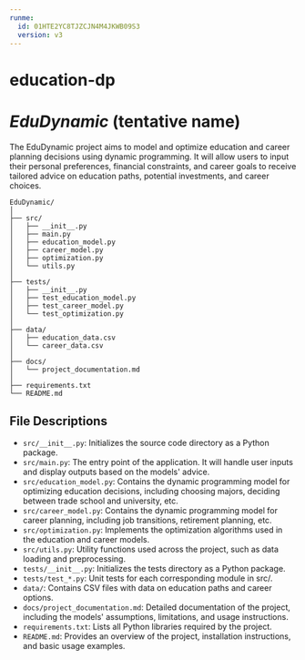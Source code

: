 ```yaml
---
runme:
  id: 01HTE2YC8TJZCJN4M4JKWB09S3
  version: v3
---
```


# education-dp

# *EduDynamic* (tentative name)

The EduDynamic project aims to model and optimize education and career planning decisions using dynamic programming. It will allow users to input their personal preferences, financial constraints, and career goals to receive tailored advice on education paths, potential investments, and career choices.

```
EduDynamic/
│
├── src/
│   ├── __init__.py
│   ├── main.py
│   ├── education_model.py
│   ├── career_model.py
│   ├── optimization.py
│   └── utils.py
│
├── tests/
│   ├── __init__.py
│   ├── test_education_model.py
│   ├── test_career_model.py
│   └── test_optimization.py
│
├── data/
│   ├── education_data.csv
│   └── career_data.csv
│
├── docs/
│   └── project_documentation.md
│
├── requirements.txt
└── README.md
```

## File Descriptions
- `src/__init__.py`: Initializes the source code directory as a Python package.
- `src/main.py`: The entry point of the application. It will handle user inputs and display outputs based on the models' advice.
- `src/education_model.py`: Contains the dynamic programming model for optimizing education decisions, including choosing majors, deciding between trade school and university, etc.
- `src/career_model.py`: Contains the dynamic programming model for career planning, including job transitions, retirement planning, etc.
- `src/optimization.py`: Implements the optimization algorithms used in the education and career models.
- `src/utils.py`: Utility functions used across the project, such as data loading and preprocessing.
- `tests/__init__.py`: Initializes the tests directory as a Python package.
- `tests/test_*.py`: Unit tests for each corresponding module in src/.
- `data/`: Contains CSV files with data on education paths and career options.
- `docs/project_documentation.md`: Detailed documentation of the project, including the models' assumptions, limitations, and usage instructions.
- `requirements.txt`: Lists all Python libraries required by the project.
- `README.md`: Provides an overview of the project, installation instructions, and basic usage examples.
